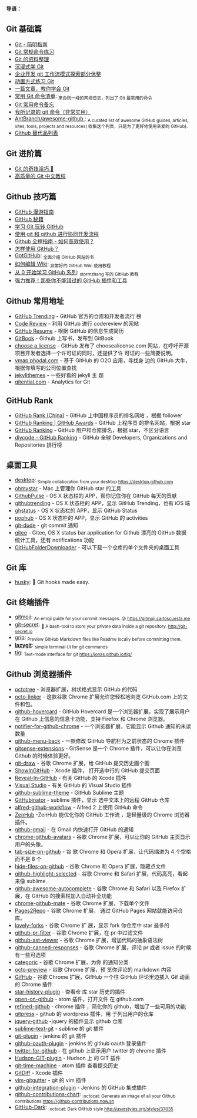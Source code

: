 **导语：**

## Git 基础篇

* [Git - 简明指南](http://rogerdudler.github.io/git-guide/index.zh.html)
* [Git 常规命令练习](http://pcottle.github.io/learnGitBranching)
* [Git 的资料整理](https://github.com/xirong/my-git)
* [沉浸式学 Git](http://igit.linuxtoy.org/contents.html)
* [企业开发 git 工作流模式探索部分休整](https://github.com/xirong/my-git/blob/master/git-workflow-tutorial.md)
* [动画方式练习 Git](https://learngitbranching.js.org/)
* [一篇文章，教你学会 Git](http://www.jianshu.com/p/072587b47515)
* [常用 Git 命令清单](http://www.ruanyifeng.com/blog/2015/12/git-cheat-sheet.html):
  <sub>来自阮一峰的网络日志，列出了 Git 最常用的命令</sub>
* [Git 常用命令备忘](https://jeffjade.com/2014/12/22/2014-12-22-gitmemo/)
* [我所记录的 git 命令（非常实用）](http://www.cnblogs.com/fanfan259/p/4810517.html)
* [AntBranch/awesome-github ](https://github.com/AntBranch/awesome-github):
  <sub>A curated list of awesome GitHub guides, articles, sites, tools, projects
  and resources( 收集这个列表，只是为了更好地使用亲爱的 GitHub).</sub>
* [Github 替代品列表](https://tutswiki.com/github-alternatives/)

## Git 进阶篇

* [Git 的奇技淫巧 🙈](https://github.com/521xueweihan/git-tips)
* [高质量的 Git 中文教程](https://github.com/geeeeeeeeek/git-recipes/wiki)

## Github 技巧篇

* [GitHub 漫游指南](https://github.com/phodal/github-roam)
* [GitHub 秘籍](https://github.com/tiimgreen/github-cheat-sheet/blob/master/README.zh-cn.md)
* [学习 Git 玩转 GitHub](http://www.extlight.com/2017/09/18/%E5%AD%A6%E4%B9%A0Git%E7%8E%A9%E8%BD%ACGitHub/)
* [使用 git 和 github 进行协同开发流程](http://livoras.com/post/28)
* [Github 全程指南 - 如何高效使用？](https://github.com/xirong/my-git/blob/master/how-to-use-github.md)
* [怎样使用 GitHub？](https://www.zhihu.com/question/20070065/answer/79557687)
* [GotGitHub](http://www.worldhello.net/gotgithub/index.html): <sub>全面介绍
  GitHub 网站的书</sub>
* [如何编辑 Wiki](https://github.com/g0v/dev/wiki/%E5%A6%82%E4%BD%95%E7%B7%A8%E8%BC%AF-Wiki):
  <sub>非常好的 GitHub Wiki 使用教程</sub>
* [从 0 开始学习 GitHub 系列](http://stormzhang.com/github/2016/05/25/learn-github-from-zero1/):
  <sub>stormzhang 写的 GitHub 教程</sub>
* [强力推荐！那些你不能错过的 GitHub 插件和工具](https://juejin.im/post/59ade28051882538fd72fa2c)

## Github 常用地址

* [GitHub Trending](https://github.com/trending) - GitHub 官方的仓库和开发者流行
  榜
* [Code Review](http://reviewcode.cn/) - 利用 GitHub 进行 codereview 的网站
* [GitHub Resume](http://resume.github.io/) - 根据 GitHub 的信息生成简历
* [GitBook](https://www.gitbook.com/) - Github 上写书，发布到 GitBook
* [choose a license](http://choosealicense.com/) - GitHub 发布了
  choosealicense.com 网站，在呼吁开源项目开发者选择一个许可证的同时，还提供了许
  可证的一些简要说明。
* [vmap.phodal.com](https://vmap.phodal.com/) - 基于 GitHub 的 O2O 应用，寻找身
  边的 GitHub 大牛，根据你填写的公司位置查找
* [jekyllthemes](https://github.com/mattvh/jekyllthemes) - 一些好看的 jekyll 主
  题
* [gitential.com](https://gitential.com/) - Analytics for Git

## GitHub Rank

* [GitHub Rank (China)](http://githubrank.com/) - GitHub 上中国程序员的排名网站
  ，根据 follower
* [GitHub Ranking | GitHub Awards](http://github-awards.com/) - GitHub 上程序员
  的排名网站，根据 star
* [GitHub Ranking](https://github-ranking.com/) - GitHub 用户和仓库排名，根据
  star，不区分语言
* [diycode - GitHub Ranking](http://www.diycode.cc/trends) - GitHub 全球
  Developers, Organizations and Repositories 排行榜

## 桌面工具

* [desktop](https://github.com/desktop/desktop): <sub>Simple collaboration from
  your desktop https://desktop.github.com</sub>
* [ohmystar](http://www.ohmystarapp.com/) - Mac 上管理你 GitHub star 的工具
* [GithubPulse](https://github.com/tadeuzagallo/GithubPulse) - OS X 状态栏的
  APP，帮你记住你在 GitHub 每天的贡献
* [githubtrending](http://www.githubtrending.com/) - OS X 状态栏的 APP，显示
  GitHub Trending，也有 iOS 端
* [ghstatus](https://itunes.apple.com/cn/app/ghstatus/id883585153?mt=12) - OS X
  状态栏的 APP，显示 GitHub Status
* [pophub](http://questbe.at/pophub/) - OS X 状态栏的 APP，显示 GitHub 的
  activities
* [git-dude](https://github.com/sickill/git-dude) - git commit 通知
* [gitee](https://github.com/Nightonke/Gitee) - Gitee, OS X status bar
  application for Github 漂亮的 GitHub 数据统计工具，还有 notifications 功能
* [GitHubFolderDownloader](https://github.com/VahidN/GitHubFolderDownloader) -
  可以下载一个仓库的单个文件夹的桌面工具

## Git 库

* [husky](https://github.com/typicode/husky): 🐶 Git hooks made easy.

## Git 终端插件

* [gitmoji](https://github.com/carloscuesta/gitmoji): <sub>An emoji guide for
  your commit messages. 😜 https://gitmoji.carloscuesta.me</sub>
* [git-secret](https://github.com/sobolevn/git-secret): <sub>👥 A bash-tool to
  store your private data inside a git repository. http://git-secret.io</sub>
* [grip](https://github.com/joeyespo/grip): <sub>Preview GitHub Markdown files
  like Readme locally before committing them.</sub>
* [**lazygit**](https://github.com/jesseduffield/lazygit): <sub>simple terminal
  UI for git commands</sub>
* [tig](https://github.com/jonas/tig): <sub>Text-mode interface for git
  https://jonas.github.io/tig/</sub>

## Github 浏览器插件

* [octotree](https://github.com/buunguyen/octotree) - 浏览器扩展，树状格式显示
  GitHub 的代码
* [octo-linker](https://github.com/octo-linker/chrome-extension) - 这款谷歌
  Chrome 扩展允许您轻松地浏览 GitHub.com 上的文件和包。
* [github-hovercard](https://github.com/Justineo/github-hovercard) - GitHub
  Hovercard 是一个浏览器扩展，实现了展示用户在 Github 上信息的信息卡功能，支持
  Firefox 和 Chrome 浏览器。
* [notifier-for-github-chrome](https://github.com/sindresorhus/notifier-for-github-chrome) -
  一个浏览器扩展，它能显示 Github 通知的未读数量
* [github-menu-back](https://github.com/summerblue/github-menu-back) - 一款修改
  GitHub 导航栏为之前状态的 Chrome 插件
* [gitsense-extensions](https://github.com/gitsense/gitsense-extensions) -
  GitSense 是一个 Chrome 插件，可以让你在浏览 Github 的时候体验更好。
* [git-draw](https://github.com/ben174/git-draw) - 谷歌 Chrome 扩展，给 GitHub
  提交历史画个画
* [ShowInGitHub](https://github.com/larsxschneider/ShowInGitHub) - Xcode 插件，
  打开选中行的 GitHub 提交页面
* [Reveal-In-GitHub](https://github.com/lzwjava/Reveal-In-GitHub) - 有关 GitHub
  的 Xcode 插件
* [Visual Studio](https://github.com/github/VisualStudio) - 有关 GitHub 的
  Visual Studio 插件
* [github-sublime-theme](https://github.com/AlexanderEkdahl/github-sublime-theme) -
  GitHub Sublime 主题
* [GitHubinator](https://github.com/ehamiter/GitHubinator) - sublime 插件，显示
  选中文本上的远程 GitHub 仓库
* [alfred-github-workflow](https://github.com/gharlan/alfred-github-workflow) -
  Alfred 2 上使用 GitHub 命令
* [ZenHub](https://github.com/ZenHubIO/support) -ZenHub 能优化你的 GitHub 工作流
  ，是轻量级的 Chrome 浏览器插件。
* [github-gmail](https://github.com/muan/github-gmail) - 在 Gmail 内快速打开
  GitHub 的通知
* [chrome-github-avatars](https://github.com/anasnakawa/chrome-github-avatars) -
  谷歌 Chrome 扩展，可以让你的 GitHub 主页显示用户的头像。
* [tab-size-on-github](https://github.com/sindresorhus/tab-size-on-github) - 谷
  歌 Chrome 和 Opera 扩展，让代码缩进为 4 个空格而不是 8 个
* [hide-files-on-github](https://github.com/sindresorhus/hide-files-on-github) -
  谷歌 Chrome 和 Opera 扩展，隐藏点文件
* [github-highlight-selected](https://github.com/Nuclides/github-highlight-selected) -
  谷歌 Chrome 和 Safari 扩展，代码高亮，看起来像 sublime
* [github-awesome-autocomplete](https://github.com/algolia/github-awesome-autocomplete) -
  谷歌 Chrome 和 Safari 以及 Firefox 扩展，在 GitHub 的搜索栏加入自动补全功能
* [chrome-github-mate](https://github.com/rubyerme/chrome-github-mate) - 谷歌
  Chrome 扩展，下载单个文件
* [Pages2Repo](https://github.com/Frozenfire92/Pages2Repo) - 谷歌 Chrome 扩展，
  通过 GitHub Pages 网站就能访问仓库。
* [lovely-forks](https://github.com/musically-ut/lovely-forks) - 谷歌 Chrome 扩
  展，显示 fork 你仓库中 star 最多的
* [github-pr-filter](https://github.com/danielhusar/github-pr-filter) - 谷歌
  Chrome 扩展，在 pr 中过滤文件
* [github-ast-viewer](https://github.com/lukehorvat/github-ast-viewer) - 谷歌
  Chrome 扩展，增加代码的抽象语法树
* [github-canned-responses](https://github.com/notwaldorf/github-canned-responses) -
  谷歌 Chrome 扩展，评论 pr 或者 issue 的时候有一些可选项
* [categoric](https://github.com/ozlerhakan/categoric) - 谷歌 Chrome 扩展，为你
  的通知分类
* [octo-preview](https://github.com/DrewML/octo-preview) - 谷歌 Chrome 扩展，预
  览你评论的 markdown 内容
* [GifHub](https://github.com/DrewML/GifHub) - 谷歌 Chrome 扩展，GifHub 一个往
  GitHub 评论里边插入 Gif 动画的 Chrome 插件
* [star-history-plugin](https://github.com/timqian/star-history-plugin) - 查看仓
  库 star 历史的插件
* [open-on-github](https://github.com/atom/open-on-github) - atom 插件，打开文件
  在 github.com
* [refined-github](https://github.com/sindresorhus/refined-github) - chrome 插件
  ，简化你的 github，增加了一些可用的功能
* [gitpress](https://github.com/enricob/gitpress) - github 的 wordpress 插件，用
  于列出用户的仓库
* [jquery-github](https://github.com/zenorocha/jquery-github) -jquery 的插件显示
  github 仓库
* [sublime-text-git](https://github.com/kemayo/sublime-text-git) - sublime 的
  git 插件
* [git-plugin](https://github.com/jenkinsci/git-plugin) - jenkins 的 git 插件
* [github-oauth-plugin](https://github.com/jenkinsci/github-oauth-plugin) -
  jenkins 的 github oauth 登录插件
* [twitter-for-github](https://github.com/bevacqua/twitter-for-github) - 在
  github 上显示用户 twitter 的 chrome 插件
* [Hudson-GIT-plugin](https://github.com/magnayn/Hudson-GIT-plugin) - Hudson 上
  的 GIT 插件
* [git-time-machine](https://github.com/littlebee/git-time-machine) - atom 插件
  查看提交历史
* [GitDiff](https://github.com/johnno1962/GitDiff) - Xcode 插件
* [vim-gitgutter](https://github.com/airblade/vim-gitgutter) - git 的 vim 插件
* [github-integration-plugin](https://github.com/KostyaSha/github-integration-plugin) -
  Jenkins 的 GitHub 集成插件
* [github-contributions-chart](https://github.com/sallar/github-contributions-chart):
  <sub>:octocat: Generate an image of all your Github contributions
  https://github-contributions.now.sh</sub>
* [GitHub-Dark](https://github.com/StylishThemes/GitHub-Dark): <sub>:octocat:
  Dark GitHub style http://userstyles.org/styles/37035</sub>
